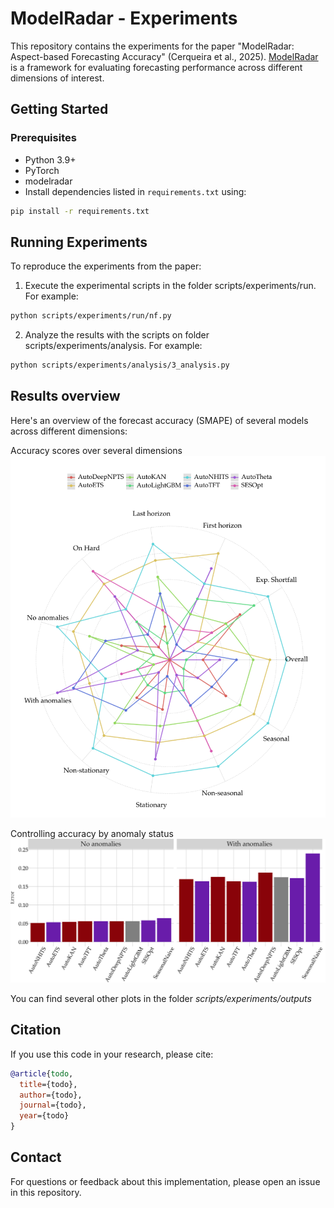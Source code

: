 # ModelRadar - Experiments

This repository contains the experiments for the paper "ModelRadar: Aspect-based Forecasting Accuracy" (Cerqueira et al., 2025).
[ModelRadar](https://github.com/vcerqueira/modelradar) is a framework for evaluating forecasting performance across different dimensions of interest. 

## Getting Started

### Prerequisites

- Python 3.9+
- PyTorch
- modelradar
- Install dependencies listed in `requirements.txt` using:

```bash
pip install -r requirements.txt
```

## Running Experiments

To reproduce the experiments from the paper:

1. Execute the experimental scripts in the folder scripts/experiments/run. For example:

```bash
python scripts/experiments/run/nf.py
```

2. Analyze the results with the scripts on folder scripts/experiments/analysis. For example:
```bash
python scripts/experiments/analysis/3_analysis.py
```

## Results overview

Here's an overview of the forecast accuracy (SMAPE) of several models across different dimensions:

Accuracy scores over several dimensions 
![multidim_performance](assets/screenshots/spider.png)

Controlling accuracy by anomaly status
![anomalies](assets/screenshots/on_anomalies.png)

You can find several other plots in the folder *scripts/experiments/outputs*

## Citation

If you use this code in your research, please cite:

```bibtex
@article{todo,
  title={todo},
  author={todo},
  journal={todo},
  year={todo}
}
```

## Contact

For questions or feedback about this implementation, please open an issue in this repository.
